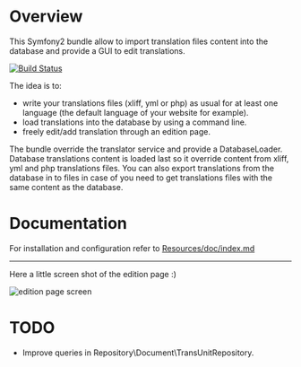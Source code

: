 Overview
========

This Symfony2 bundle allow to import translation files content into the database and provide a GUI to edit translations.

[![Build Status](https://secure.travis-ci.org/lexik/LexikTranslationBundle.png)](http://travis-ci.org/lexik/LexikTranslationBundle)

The idea is to:

* write your translations files (xliff, yml or php) as usual for at least one language (the default language of your website for example).
* load translations into the database by using a command line.
* freely edit/add translation through an edition page.

The bundle override the translator service and provide a DatabaseLoader.
Database translations content is loaded last so it override content from xliff, yml and php translations files.
You can also export translations from the database in to files in case of you need to get translations files with the same content as the database.

Documentation
=============

For installation and configuration refer to [Resources/doc/index.md](https://github.com/lexik/LexikTranslationBundle/blob/master/Resources/doc/index.md)

___________________

Here a little screen shot of the edition page :)

![edition page screen](https://github.com/lexik/LexikTranslationBundle/raw/master/Resources/doc/screen/grid.jpg)

TODO
====

* Improve queries in Repository\Document\TransUnitRepository.

